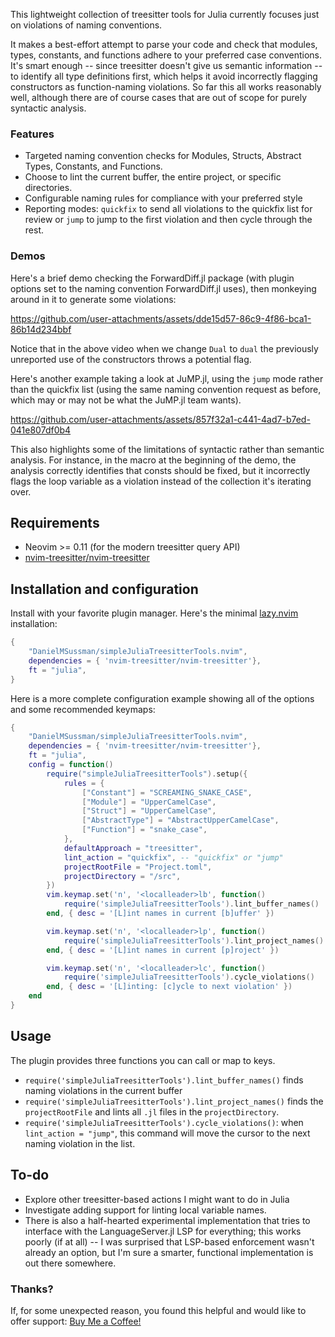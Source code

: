 This lightweight collection of treesitter tools for Julia currently focuses just on violations of naming conventions.

It makes a best-effort attempt to parse your code and check that modules, types, constants, and functions adhere to your preferred case conventions.
It's smart enough -- since treesitter doesn't give us semantic information -- to identify all type definitions first, which helps it avoid incorrectly flagging constructors as function-naming violations.
So far this all works reasonably well, although there are of course cases that are out of scope for purely syntactic analysis.

### Features

- Targeted naming convention checks for Modules, Structs, Abstract Types, Constants, and Functions.
- Choose to lint the current buffer, the entire project, or specific directories.
- Configurable naming rules for compliance with your preferred style
- Reporting modes: `quickfix` to send all violations to the quickfix list for review or `jump` to jump to the first violation and then cycle through the rest.

### Demos


Here's a brief demo checking the ForwardDiff.jl package (with plugin options set to the naming convention ForwardDiff.jl uses), then monkeying around in it to generate some violations:

https://github.com/user-attachments/assets/dde15d57-86c9-4f86-bca1-86b14d234bbf

Notice that in the above video when we change `Dual` to `dual` the previously unreported use of the constructors throws a potential flag.


Here's another example taking a look at JuMP.jl, using the `jump` mode rather than the quickfix list (using the same naming convention request as before, which may or may not be what the JuMP.jl team wants).

https://github.com/user-attachments/assets/857f32a1-c441-4ad7-b7ed-041e807df0b4

This also highlights some of the limitations of syntactic rather than semantic analysis.
For instance, in the macro at the beginning of the demo, the analysis correctly identifies that consts should be fixed, but it incorrectly flags the loop variable as a violation instead of the collection it's iterating over.


## Requirements

* Neovim >= 0.11 (for the modern treesitter query API)
* [nvim-treesitter/nvim-treesitter](https://github.com/nvim-treesitter/nvim-treesitter)


## Installation and configuration

Install with your favorite plugin manager. Here's the minimal [lazy.nvim](https://github.com/folke/lazy.nvim) installation:
```lua 
{
    "DanielMSussman/simpleJuliaTreesitterTools.nvim",
    dependencies = { 'nvim-treesitter/nvim-treesitter'},
    ft = "julia",
}
```

Here is a more complete configuration example showing all of the options and some recommended keymaps:
```lua
{
    "DanielMSussman/simpleJuliaTreesitterTools.nvim",
    dependencies = { 'nvim-treesitter/nvim-treesitter'},
    ft = "julia",
    config = function()
        require("simpleJuliaTreesitterTools").setup({
            rules = {
                ["Constant"] = "SCREAMING_SNAKE_CASE",
                ["Module"] = "UpperCamelCase",
                ["Struct"] = "UpperCamelCase",
                ["AbstractType"] = "AbstractUpperCamelCase",
                ["Function"] = "snake_case",
            },
            defaultApproach = "treesitter",
            lint_action = "quickfix", -- "quickfix" or "jump"
            projectRootFile = "Project.toml",
            projectDirectory = "/src",
        })
        vim.keymap.set('n', '<localleader>lb', function()
            require('simpleJuliaTreesitterTools').lint_buffer_names()
        end, { desc = '[L]int names in current [b]uffer' })

        vim.keymap.set('n', '<localleader>lp', function()
            require('simpleJuliaTreesitterTools').lint_project_names()
        end, { desc = '[L]int names in current [p]roject' })

        vim.keymap.set('n', '<localleader>lc', function()
            require('simpleJuliaTreesitterTools').cycle_violations()
        end, { desc = '[L]inting: [c]ycle to next violation' })
    end
}
```

## Usage

The plugin provides three functions you can call or map to keys.

* `require('simpleJuliaTreesitterTools').lint_buffer_names()` finds naming violations in the current buffer
* `require('simpleJuliaTreesitterTools').lint_project_names()` finds the `projectRootFile` and lints all `.jl` files in the `projectDirectory`.
* `require('simpleJuliaTreesitterTools').cycle_violations()`: when `lint_action = "jump"`, this command will move the cursor to the next naming violation in the list.

## To-do
* Explore other treesitter-based actions I might want to do in Julia
* Investigate adding support for linting local variable names. 
* There is also a half-hearted experimental implementation that tries to interface with the LanguageServer.jl LSP for everything; this works poorly (if at all) -- I was surprised that LSP-based enforcement wasn't already an option, but I'm sure a smarter, functional implementation is out there somewhere.

### Thanks?

If, for some unexpected reason, you found this helpful and would like to offer support: [Buy Me a Coffee!](https://www.buymeacoffee.com/danielmsussman)
